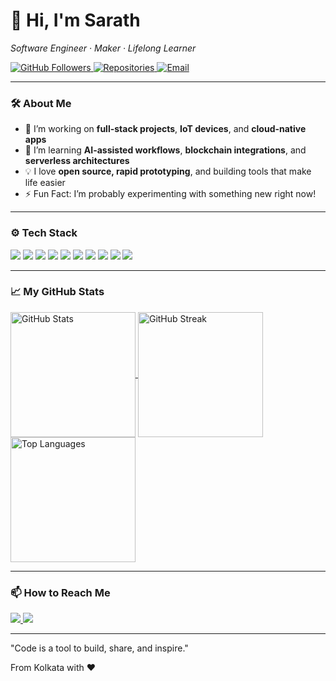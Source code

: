 <!-- Profile Header -->
<h1 align="left">👋 Hi, I'm Sarath</h1>

<p align="left">
  <em>Software Engineer · Maker · Lifelong Learner</em>
</p>

<!-- Badges -->
<p align="left">
  <a href="https://github.com/jrsarath">
    <img src="https://img.shields.io/github/followers/jrsarath?label=Followers&style=social" alt="GitHub Followers" />
  </a>
  <a href="https://github.com/jrsarath?tab=repositories">
    <img src="https://img.shields.io/badge/Code-Explore-blue?logo=github" alt="Repositories" />
  </a>
  <a href="mailto:jrsarath@outlook.com">
    <img src="https://img.shields.io/badge/Contact-Email-informational?logo=gmail" alt="Email" />
  </a>
</p>

---

<!-- About Me -->
### 🛠 About Me

- 🔭 I’m working on **full-stack projects**, **IoT devices**, and **cloud-native apps**
- 🌱 I’m learning **AI-assisted workflows**, **blockchain integrations**, and **serverless architectures**
- 💡 I love **open source, rapid prototyping**, and building tools that make life easier
- ⚡ Fun Fact: I’m probably experimenting with something new right now!

---

<!-- Skills -->
### ⚙️ Tech Stack

<p align="left">
  <img src="https://img.shields.io/badge/-JavaScript-black?style=flat-square&logo=javascript" />
  <img src="https://img.shields.io/badge/-TypeScript-black?style=flat-square&logo=typescript" />
  <img src="https://img.shields.io/badge/-Node.js-black?style=flat-square&logo=node.js" />
  <img src="https://img.shields.io/badge/-React-black?style=flat-square&logo=react" />
  <img src="https://img.shields.io/badge/-Next.js-black?style=flat-square&logo=next.js" />
  <img src="https://img.shields.io/badge/-Go-black?style=flat-square&logo=go" />
  <img src="https://img.shields.io/badge/-Python-black?style=flat-square&logo=python" />
  <img src="https://img.shields.io/badge/-Docker-black?style=flat-square&logo=docker" />
  <img src="https://img.shields.io/badge/-AWS-black?style=flat-square&logo=amazon-aws" />
  <img src="https://img.shields.io/badge/-Firebase-black?style=flat-square&logo=firebase" />
</p>

---

<!-- GitHub Stats -->
### 📈 My GitHub Stats

<a href="https://github.com/jrsarath" target="_blank">
  <img align="center" height=200 src="https://github-readme-stats.vercel.app/api?username=jrsarath&show_icons=true&theme=tokyonight&hide_border=true&card_width=500" alt="GitHub Stats" />
</a>
<a href="https://github.com/jrsarath" target="_blank">
  <img align="center" height=200 src="https://github-readme-streak-stats.herokuapp.com/?user=jrsarath&theme=tokyonight&hide_border=true&card_width=500" alt="GitHub Streak" />
</a>

<a href="https://github.com/jrsarath" target="_blank">
  <img height=200 src="https://github-readme-stats.vercel.app/api/top-langs/?username=jrsarath&layout=compact&theme=tokyonight&hide_border=true&langs_count=8&card_width=500" alt="Top Languages" />
</a>



---

<!-- Connect -->
### 📫 How to Reach Me

<p>
  <a href="mailto:jrsarath@outlook.com">
    <img src="https://img.shields.io/badge/-Email-red?style=flat-square&logo=gmail&logoColor=white" />
  </a>
  <a href="https://github.com/jrsarath">
    <img src="https://img.shields.io/badge/-GitHub-181717?style=flat-square&logo=github" />
  </a>
</p>

---
"Code is a tool to build, share, and inspire."

From Kolkata with ❤️

